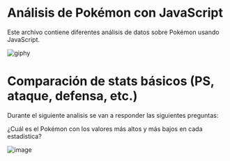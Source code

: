 # Análisis de Pokémon con JavaScript

Este archivo contiene diferentes análisis de datos sobre Pokémon usando JavaScript. 

![giphy](https://github.com/user-attachments/assets/a5f8a5b4-7613-474c-80d0-6b392aa3d871)


# Comparación de stats básicos (PS, ataque, defensa, etc.)

Durante el siguiente analisis se van a responder las siguientes preguntas:

¿Cuál es el Pokémon con los valores más altos y más bajos en cada estadistica?

![image](https://github.com/user-attachments/assets/446f6c28-52c8-45df-8d2c-bc66e84704ec)
